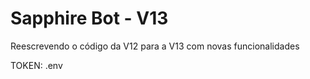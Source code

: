 # Sapphire Bot - V13
Reescrevendo o código da V12 para a V13 com novas funcionalidades

TOKEN: .env
